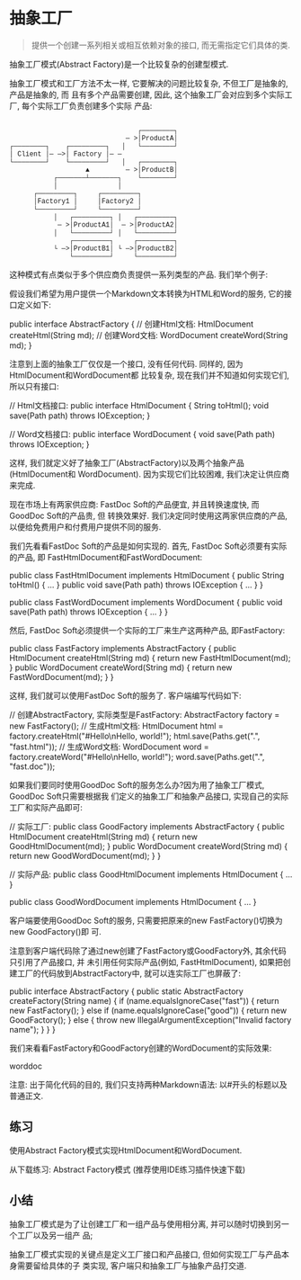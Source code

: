 # 抽象工厂

>提供一个创建一系列相关或相互依赖对象的接口, 而无需指定它们具体的类.

抽象工厂模式(Abstract Factory)是一个比较复杂的创建型模式.

抽象工厂模式和工厂方法不太一样, 它要解决的问题比较复杂, 不但工厂是抽象的, 产品是抽象的, 而
且有多个产品需要创建, 因此, 这个抽象工厂会对应到多个实际工厂, 每个实际工厂负责创建多个实际
产品:

<pre class="ascii"><code class="language-ascii" style="font-family: JetBrainsMono,
&quot;Courier New&quot;, Consolas, monospace;">
                                ┌────────┐
                             ─ &gt;│ProductA│
┌────────┐    ┌─────────┐   │   └────────┘
│ Client │─ ─&gt;│ Factory │─ ─
└────────┘    └─────────┘   │   ┌────────┐
                   ▲         ─ &gt;│ProductB│
           ┌───────┴───────┐    └────────┘
           │               │
      ┌─────────┐     ┌─────────┐
      │Factory1 │     │Factory2 │
      └─────────┘     └─────────┘
           │   ┌─────────┐ │   ┌─────────┐
            ─ &gt;│ProductA1│  ─ &gt;│ProductA2│
           │   └─────────┘ │   └─────────┘
               ┌─────────┐     ┌─────────┐
           └ ─&gt;│ProductB1│ └ ─&gt;│ProductB2│
               └─────────┘     └─────────┘
</code></pre>

这种模式有点类似于多个供应商负责提供一系列类型的产品. 我们举个例子:

假设我们希望为用户提供一个Markdown文本转换为HTML和Word的服务, 它的接口定义如下:

public interface AbstractFactory { // 创建Html文档: HtmlDocument createHtml(String md); //
    创建Word文档: WordDocument createWord(String md); }

注意到上面的抽象工厂仅仅是一个接口, 没有任何代码. 同样的, 因为HtmlDocument和WordDocument都
比较复杂, 现在我们并不知道如何实现它们, 所以只有接口:

// Html文档接口: public interface HtmlDocument { String toHtml(); void save(Path path)
throws IOException; }

// Word文档接口: public interface WordDocument { void save(Path path) throws IOException;
}

这样, 我们就定义好了抽象工厂(AbstractFactory)以及两个抽象产品(HtmlDocument和
WordDocument). 因为实现它们比较困难, 我们决定让供应商来完成.

现在市场上有两家供应商: FastDoc Soft的产品便宜, 并且转换速度快, 而GoodDoc Soft的产品贵, 但
转换效果好. 我们决定同时使用这两家供应商的产品, 以便给免费用户和付费用户提供不同的服务.

我们先看看FastDoc Soft的产品是如何实现的. 首先, FastDoc Soft必须要有实际的产品, 即
FastHtmlDocument和FastWordDocument:

public class FastHtmlDocument implements HtmlDocument { public String toHtml() { ... }
    public void save(Path path) throws IOException { ... } }

public class FastWordDocument implements WordDocument { public void save(Path path) throws
    IOException { ... } }

然后, FastDoc Soft必须提供一个实际的工厂来生产这两种产品, 即FastFactory:

public class FastFactory implements AbstractFactory { public HtmlDocument
    createHtml(String md) { return new FastHtmlDocument(md); } public WordDocument
        createWord(String md) { return new FastWordDocument(md); } }

这样, 我们就可以使用FastDoc Soft的服务了. 客户端编写代码如下:

// 创建AbstractFactory, 实际类型是FastFactory: AbstractFactory factory = new
FastFactory(); // 生成Html文档: HtmlDocument html = factory.createHtml("#Hello\nHello,
world!"); html.save(Paths.get(".", "fast.html")); // 生成Word文档: WordDocument word =
factory.createWord("#Hello\nHello, world!"); word.save(Paths.get(".", "fast.doc"));

如果我们要同时使用GoodDoc Soft的服务怎么办?因为用了抽象工厂模式, GoodDoc Soft只需要根据我
们定义的抽象工厂和抽象产品接口, 实现自己的实际工厂和实际产品即可:

// 实际工厂: public class GoodFactory implements AbstractFactory { public HtmlDocument
createHtml(String md) { return new GoodHtmlDocument(md); } public WordDocument
    createWord(String md) { return new GoodWordDocument(md); } }

// 实际产品: public class GoodHtmlDocument implements HtmlDocument { ... }

public class GoodWordDocument implements HtmlDocument { ... }

客户端要使用GoodDoc Soft的服务, 只需要把原来的new FastFactory()切换为new GoodFactory()即
可.

注意到客户端代码除了通过new创建了FastFactory或GoodFactory外, 其余代码只引用了产品接口, 并
未引用任何实际产品(例如, FastHtmlDocument), 如果把创建工厂的代码放到AbstractFactory中,
就可以连实际工厂也屏蔽了:

public interface AbstractFactory { public static AbstractFactory createFactory(String
    name) { if (name.equalsIgnoreCase("fast")) { return new FastFactory(); } else if
        (name.equalsIgnoreCase("good")) { return new GoodFactory(); } else { throw new
            IllegalArgumentException("Invalid factory name"); } } }

我们来看看FastFactory和GoodFactory创建的WordDocument的实际效果:

worddoc

注意: 出于简化代码的目的, 我们只支持两种Markdown语法: 以#开头的标题以及普通正文.

## 练习

使用Abstract Factory模式实现HtmlDocument和WordDocument.

从下载练习: Abstract Factory模式 (推荐使用IDE练习插件快速下载)

## 小结

抽象工厂模式是为了让创建工厂和一组产品与使用相分离, 并可以随时切换到另一个工厂以及另一组产
品;

抽象工厂模式实现的关键点是定义工厂接口和产品接口, 但如何实现工厂与产品本身需要留给具体的子
类实现, 客户端只和抽象工厂与抽象产品打交道.
